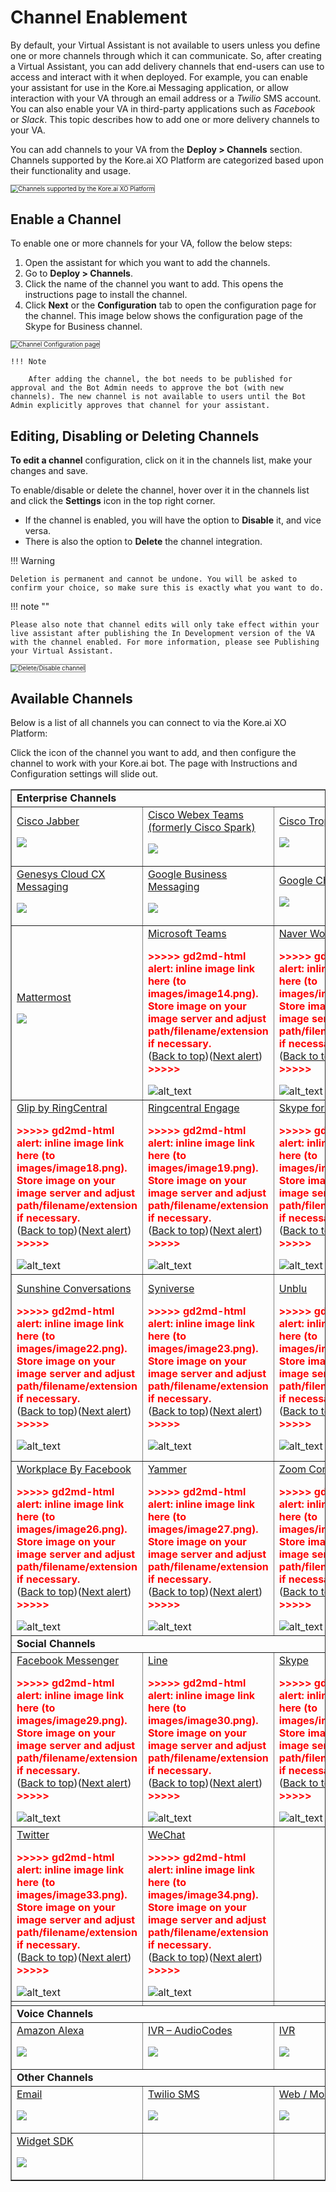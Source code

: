 # Channel Enablement

By default, your Virtual Assistant is not available to users unless you define one or more channels through which it can communicate. So, after creating a Virtual Assistant, you can add delivery channels that end-users can use to access and interact with it when deployed. For example, you can enable your assistant for use in the Kore.ai Messaging application, or allow interaction with your VA through an email address or a _Twilio_ SMS account. You can also enable your VA in third-party applications such as _Facebook_ or _Slack_. This topic describes how to add one or more delivery channels to your VA.

You can add channels to your VA from the **Deploy > Channels** section. Channels supported by the Kore.ai XO Platform are categorized based upon their functionality and usage.

<img src="../images/channel-enablement-img1-channels-list.png" alt="Channels supported by the Kore.ai XO Platform" title="Channels supported by the Kore.ai XO Platform" style="border: 1px solid gray; zoom:70%;">


## Enable a Channel

To enable one or more channels for your VA, follow the below steps:

1. Open the assistant for which you want to add the channels.
2. Go to **Deploy > Channels**.
3. Click the name of the channel you want to add. This opens the instructions page to install the channel.
4. Click **Next** or the **Configuration** tab to open the configuration page for the channel. This image below shows the configuration page of the Skype for Business channel.  
<img src="../images/channel-enablement-img2-instructions.png" alt="Channel Configuration page" title="Channel Configuration page" style="border: 1px solid gray; zoom:70%;">

    !!! Note
    
        After adding the channel, the bot needs to be published for approval and the Bot Admin needs to approve the bot (with new channels). The new channel is not available to users until the Bot Admin explicitly approves that channel for your assistant.


## Editing, Disabling or Deleting Channels

**To edit a channel** configuration, click on it in the channels list, make your changes and save.

To enable/disable or delete the channel, hover over it in the channels list and click the **Settings** icon in the top right corner. 

* If the channel is enabled, you will have the option to **Disable** it, and vice versa.
* There is also the option to **Delete** the channel integration.

!!! Warning

    Deletion is permanent and cannot be undone. You will be asked to confirm your choice, so make sure this is exactly what you want to do.


!!! note ""

    Please also note that channel edits will only take effect within your live assistant after publishing the In Development version of the VA with the channel enabled. For more information, please see Publishing your Virtual Assistant.


<img src="../images/channel-enablement-img3-delete-disable-channel.png" alt="Delete/Disable channel" title="Delete/Disable channel" style="border: 1px solid gray; zoom:70%;"> 


## Available Channels

Below is a list of all channels you can connect to via the Kore.ai XO Platform:

Click the icon of the channel you want to add, and then configure the channel to work with your Kore.ai bot. The page with Instructions and Configuration settings will slide out.


<table border="1">
  <tr>
   <td colspan="4" ><strong>Enterprise Channels</strong>
   </td>
   <td>
   </td>
  </tr>

  <tr>
   <td><a href="../add-cisco-jabber-channel" target="_blank">Cisco Jabber</a>
      <p>
      <a href="../add-cisco-jabber-channel" target="_blank"><img src="../images/logo1-jabber.png"></a>
   </td>

   <td><a href="../add-cisco-channel" target="_blank">Cisco Webex Teams (formerly Cisco Spark)</a>
      <p>
      <a href="../add-cisco-channel" target="_blank"><img src="../images/logo2-cisco-webex-teams.png"></a>
   </td>

   <td><a href="../add-cisco-tropo-channel" target="_blank">Cisco Tropo</a>
      <p>
      <a href="../add-cisco-tropo-channel" target="_blank"><img src="../images/logo3-tropo.png"></a>
   </td>

   <td><a href="../add-google-assistant-channel" target="_blank">Google Assistant</a>
      <p>
      <a href="../add-google-assistant-channel" target="_blank"><img src="../images/logo4-google-assistant.png"></a>
   </td>

   <td>
   </td>
  </tr>
  
  <tr>
   <td><a href="../add-genesys-chat-channel" target="_blank">Genesys Cloud CX Messaging</a>
      <p>
      <a href="../add-genesys-chat-channel" target="_blank"><img src="../images/logo5-genesys-chat-new-logo.png"></a>
   </td>

   <td><a href="../add-google-business-messaging-channel" target="_blank">Google Business Messaging</a>
      <p>
      <a href="../add-google-business-messaging-channel" target="_blank"><img src="../images/logo6-gbm.png"></a>
   </td>

   <td><a href="../add-google-chat" target="_blank">Google Chat</a>
      <p>
      <a href="../add-google-chat" target="_blank"><img src="../images/logo7-google-chat.png"></a>
   </td>

   <td><a href="../add-kore-channel" target="_blank">Kore.ai</a>
      <p>
      <a href="../add-kore-channel" target="_blank"><img src="../images/logo8-kore-ai.png"></a>
   </td>

   <td><a href="../add-live-person-channel" target="_blank">Live Person</a>
      <p>
      <a href="../add-live-person-channel" target="_blank"><img src="../images/logo9-live-person.png"></a>
   </td>
  </tr>
  
  <tr>
   <td><a href="../add-mattermost-channel" target="_blank">Mattermost<p><img src="../images/logo10-mattermost.png"></a>
   <p>

   </td>
   <td><a href="../adding-the-microsoft-teams-channel" target="_blank">Microsoft Teams</a>
<p>


<p id="gdcalert14" ><span style="color: red; font-weight: bold">>>>>>  gd2md-html alert: inline image link here (to images/image14.png). Store image on your image server and adjust path/filename/extension if necessary. </span><br>(<a href="#">Back to top</a>)(<a href="#gdcalert15">Next alert</a>)<br><span style="color: red; font-weight: bold">>>>>> </span></p>


<img src="images/image14.png" width="" alt="alt_text" title="image_tooltip">

   </td>
   <td><a href="../adding-the-naver-works-channel" target="_blank">Naver Works</a>
<p>


<p id="gdcalert15" ><span style="color: red; font-weight: bold">>>>>>  gd2md-html alert: inline image link here (to images/image15.png). Store image on your image server and adjust path/filename/extension if necessary. </span><br>(<a href="#">Back to top</a>)(<a href="#gdcalert16">Next alert</a>)<br><span style="color: red; font-weight: bold">>>>>> </span></p>


<img src="images/image15.png" width="" alt="alt_text" title="image_tooltip">

   </td>
   <td><a href="../adding-nice-incontact-as-a-channel" target="_blank">Nice inContact</a>
<p>


<p id="gdcalert16" ><span style="color: red; font-weight: bold">>>>>>  gd2md-html alert: inline image link here (to images/image16.png). Store image on your image server and adjust path/filename/extension if necessary. </span><br>(<a href="#">Back to top</a>)(<a href="#gdcalert17">Next alert</a>)<br><span style="color: red; font-weight: bold">>>>>> </span></p>


<img src="images/image16.png" width="" alt="alt_text" title="image_tooltip">

   </td>
   <td><a href="../rcs-business-messaging/">RCS Business Messaging</a>
<p>


<p id="gdcalert17" ><span style="color: red; font-weight: bold">>>>>>  gd2md-html alert: inline image link here (to images/image17.png). Store image on your image server and adjust path/filename/extension if necessary. </span><br>(<a href="#">Back to top</a>)(<a href="#gdcalert18">Next alert</a>)<br><span style="color: red; font-weight: bold">>>>>> </span></p>


<img src="images/image17.png" width="" alt="alt_text" title="image_tooltip">

   </td>
  </tr>
  <tr>
   <td><a href="../adding-ringcentral-glip-channel" target="_blank">Glip by RingCentral</a>
<p>


<p id="gdcalert18" ><span style="color: red; font-weight: bold">>>>>>  gd2md-html alert: inline image link here (to images/image18.png). Store image on your image server and adjust path/filename/extension if necessary. </span><br>(<a href="#">Back to top</a>)(<a href="#gdcalert19">Next alert</a>)<br><span style="color: red; font-weight: bold">>>>>> </span></p>


<img src="images/image18.png" width="" alt="alt_text" title="image_tooltip">

   </td>
   <td><a href="../add-ringcentral-engage-as-a-channel" target="_blank">Ringcentral Engage</a>
<p>


<p id="gdcalert19" ><span style="color: red; font-weight: bold">>>>>>  gd2md-html alert: inline image link here (to images/image19.png). Store image on your image server and adjust path/filename/extension if necessary. </span><br>(<a href="#">Back to top</a>)(<a href="#gdcalert20">Next alert</a>)<br><span style="color: red; font-weight: bold">>>>>> </span></p>


<img src="images/image19.png" width="" alt="alt_text" title="image_tooltip">

   </td>
   <td><a href="../adding-the-skype-for-business-channel" target="_blank">Skype for Business</a>
<p>


<p id="gdcalert20" ><span style="color: red; font-weight: bold">>>>>>  gd2md-html alert: inline image link here (to images/image20.png). Store image on your image server and adjust path/filename/extension if necessary. </span><br>(<a href="#">Back to top</a>)(<a href="#gdcalert21">Next alert</a>)<br><span style="color: red; font-weight: bold">>>>>> </span></p>


<img src="images/image20.png" width="" alt="alt_text" title="image_tooltip">

   </td>
   <td><a href="../adding-the-slack-channel" target="_blank">Slack</a>
<p>


<p id="gdcalert21" ><span style="color: red; font-weight: bold">>>>>>  gd2md-html alert: inline image link here (to images/image21.png). Store image on your image server and adjust path/filename/extension if necessary. </span><br>(<a href="#">Back to top</a>)(<a href="#gdcalert22">Next alert</a>)<br><span style="color: red; font-weight: bold">>>>>> </span></p>


<img src="images/image21.png" width="" alt="alt_text" title="image_tooltip">

   </td>
   <td>
   </td>
  </tr>
  <tr>
   <td><a href="../adding-the-sunshine-conversations-channel" target="_blank">Sunshine Conversations</a>
<p>


<p id="gdcalert22" ><span style="color: red; font-weight: bold">>>>>>  gd2md-html alert: inline image link here (to images/image22.png). Store image on your image server and adjust path/filename/extension if necessary. </span><br>(<a href="#">Back to top</a>)(<a href="#gdcalert23">Next alert</a>)<br><span style="color: red; font-weight: bold">>>>>> </span></p>


<img src="images/image22.png" width="" alt="alt_text" title="image_tooltip">

   </td>
   <td><a href="../add-the-syniverse-channel" target="_blank">Syniverse</a>
<p>


<p id="gdcalert23" ><span style="color: red; font-weight: bold">>>>>>  gd2md-html alert: inline image link here (to images/image23.png). Store image on your image server and adjust path/filename/extension if necessary. </span><br>(<a href="#">Back to top</a>)(<a href="#gdcalert24">Next alert</a>)<br><span style="color: red; font-weight: bold">>>>>> </span></p>


<img src="images/image23.png" width="" alt="alt_text" title="image_tooltip">

   </td>
   <td><a href="../adding-the-unblu-channel" target="_blank">Unblu</a>
<p>


<p id="gdcalert24" ><span style="color: red; font-weight: bold">>>>>>  gd2md-html alert: inline image link here (to images/image24.png). Store image on your image server and adjust path/filename/extension if necessary. </span><br>(<a href="#">Back to top</a>)(<a href="#gdcalert25">Next alert</a>)<br><span style="color: red; font-weight: bold">>>>>> </span></p>


<img src="images/image24.png" width="" alt="alt_text" title="image_tooltip">

   </td>
   <td><a href="../adding-the-whatsapp-business-messaging-channel" target="_blank">WhatsApp Business Messaging</a>
<p>


<p id="gdcalert25" ><span style="color: red; font-weight: bold">>>>>>  gd2md-html alert: inline image link here (to images/image25.png). Store image on your image server and adjust path/filename/extension if necessary. </span><br>(<a href="#">Back to top</a>)(<a href="#gdcalert26">Next alert</a>)<br><span style="color: red; font-weight: bold">>>>>> </span></p>


<img src="images/image25.png" width="" alt="alt_text" title="image_tooltip">

   </td>
   <td>
   </td>
  </tr>
  <tr>
   <td><a href="../adding-the-workplace-by-facebook-channel" target="_blank">Workplace By Facebook</a>
<p>


<p id="gdcalert26" ><span style="color: red; font-weight: bold">>>>>>  gd2md-html alert: inline image link here (to images/image26.png). Store image on your image server and adjust path/filename/extension if necessary. </span><br>(<a href="#">Back to top</a>)(<a href="#gdcalert27">Next alert</a>)<br><span style="color: red; font-weight: bold">>>>>> </span></p>


<img src="images/image26.png" width="" alt="alt_text" title="image_tooltip">

   </td>
   <td><a href="../adding-the-yammer-channel" target="_blank">Yammer</a>
<p>


<p id="gdcalert27" ><span style="color: red; font-weight: bold">>>>>>  gd2md-html alert: inline image link here (to images/image27.png). Store image on your image server and adjust path/filename/extension if necessary. </span><br>(<a href="#">Back to top</a>)(<a href="#gdcalert28">Next alert</a>)<br><span style="color: red; font-weight: bold">>>>>> </span></p>


<img src="images/image27.png" width="" alt="alt_text" title="image_tooltip">

   </td>
   <td><a href="../adding-the-zoom-contact-center-channel" target="_blank">Zoom Contact Center</a>
<p>


<p id="gdcalert28" ><span style="color: red; font-weight: bold">>>>>>  gd2md-html alert: inline image link here (to images/image28.png). Store image on your image server and adjust path/filename/extension if necessary. </span><br>(<a href="#">Back to top</a>)(<a href="#gdcalert29">Next alert</a>)<br><span style="color: red; font-weight: bold">>>>>> </span></p>


<img src="images/image28.png" width="" alt="alt_text" title="image_tooltip">

   </td>
   <td>
   </td>
   <td>
   </td>
  </tr>
  <tr>
   <td colspan="4" ><strong>Social Channels</strong>
   </td>
   <td>
   </td>
  </tr>
  <tr>
   <td><a href="../adding-the-facebook-channel" target="_blank">Facebook Messenger</a>
<p>


<p id="gdcalert29" ><span style="color: red; font-weight: bold">>>>>>  gd2md-html alert: inline image link here (to images/image29.png). Store image on your image server and adjust path/filename/extension if necessary. </span><br>(<a href="#">Back to top</a>)(<a href="#gdcalert30">Next alert</a>)<br><span style="color: red; font-weight: bold">>>>>> </span></p>


<img src="images/image29.png" width="" alt="alt_text" title="image_tooltip">

   </td>
   <td><a href="../adding-the-line-channel" target="_blank">Line</a>
<p>


<p id="gdcalert30" ><span style="color: red; font-weight: bold">>>>>>  gd2md-html alert: inline image link here (to images/image30.png). Store image on your image server and adjust path/filename/extension if necessary. </span><br>(<a href="#">Back to top</a>)(<a href="#gdcalert31">Next alert</a>)<br><span style="color: red; font-weight: bold">>>>>> </span></p>


<img src="images/image30.png" width="" alt="alt_text" title="image_tooltip">

   </td>
   <td><a href="../adding-the-skype-channel" target="_blank">Skype</a>
<p>


<p id="gdcalert31" ><span style="color: red; font-weight: bold">>>>>>  gd2md-html alert: inline image link here (to images/image31.png). Store image on your image server and adjust path/filename/extension if necessary. </span><br>(<a href="#">Back to top</a>)(<a href="#gdcalert32">Next alert</a>)<br><span style="color: red; font-weight: bold">>>>>> </span></p>


<img src="images/image31.png" width="" alt="alt_text" title="image_tooltip">

   </td>
   <td><a href="../adding-the-telegram-channel" target="_blank">Telegram</a>
<p>


<p id="gdcalert32" ><span style="color: red; font-weight: bold">>>>>>  gd2md-html alert: inline image link here (to images/image32.png). Store image on your image server and adjust path/filename/extension if necessary. </span><br>(<a href="#">Back to top</a>)(<a href="#gdcalert33">Next alert</a>)<br><span style="color: red; font-weight: bold">>>>>> </span></p>


<img src="images/image32.png" width="" alt="alt_text" title="image_tooltip">

   </td>
   <td>
   </td>
  </tr>
  <tr>
   <td><a href="../adding-the-twitter-channel" target="_blank">Twitter</a>
<p>


<p id="gdcalert33" ><span style="color: red; font-weight: bold">>>>>>  gd2md-html alert: inline image link here (to images/image33.png). Store image on your image server and adjust path/filename/extension if necessary. </span><br>(<a href="#">Back to top</a>)(<a href="#gdcalert34">Next alert</a>)<br><span style="color: red; font-weight: bold">>>>>> </span></p>


<img src="images/image33.png" width="" alt="alt_text" title="image_tooltip">

   </td>
   <td><a href="../adding-the-wechat-channel" target="_blank">WeChat</a>
<p>


<p id="gdcalert34" ><span style="color: red; font-weight: bold">>>>>>  gd2md-html alert: inline image link here (to images/image34.png). Store image on your image server and adjust path/filename/extension if necessary. </span><br>(<a href="#">Back to top</a>)(<a href="#gdcalert35">Next alert</a>)<br><span style="color: red; font-weight: bold">>>>>> </span></p>


<img src="images/image34.png" width="" alt="alt_text" title="image_tooltip">

   </td>
   <td>
   </td>
   <td>
   </td>
   <td>
   </td>
  </tr>
  <tr>
   <td>
   </td>
   <td>
   </td>
   <td>
   </td>
   <td>
   </td>
   <td>
   </td>
  </tr>
  <tr>
   <td colspan="4" ><strong>Voice Channels</strong>
   </td>
   
   <td>
   </td>
  </tr>
  
  <tr>
   <td><a href="../amazon-alexa" target="_blank">Amazon Alexa</a>
      <p>
      <a href="../amazon-alexa" target="_blank"><img src="../images/logo32-alexa.png"></a>
   </td>

   <td><a href="../ivr-audio-codes">IVR – AudioCodes</a>
      <p>
      <a href="../ivr-audio-codes"><img src="../images/logo33-audiocodes.png"></a>
   </td>

   <td><a href="../IVR-integration">IVR</a>
      <p>
      <a href="../IVR-integration"><img src="../images/logo34-ivr.png"></a>
   </td>

   <td><a href="../add-twilio-voice-channel" target="_blank">Twilio Voice</a>
      <p>
      <a href="../add-twilio-voice-channel" target="_blank"><img src="../images/logo35-twilio.png"></a>
   </td>

   <td><a href="../smart-assist-gateway" target="_blank">SmartAssist Gateway</a>
      <p>
      <a href="../smart-assist-gateway" target="_blank"><img src="../images/logo36-smart-assist.png"></a>
   </td>
  </tr>

  <tr>
   <td colspan="4" ><strong>Other Channels</strong>
   </td>

   <td>
   </td>
  </tr>

  <tr>
   <td><a href="../add-email-channel" target="_blank">Email</a>
      <p>
      <a href="../add-email-channel" target="_blank"><img src="../images/logo37-email.png"></a>
   </td>

   <td><a href="../add-twilio-sms-channel" target="_blank">Twilio SMS</a>
      <p>
      <a href="../add-twilio-sms-channel" target="_blank"><img src="../images/logo35-twilio.png"></a>
   </td>

   <td><a href="../add-web-mobile-client" target="_blank">Web / Mobile Client</a>
      <p>
      <a href="../add-web-mobile-client" target="_blank"><img src="../images/logo39-webmobile.png"></a>
   </td>

   <td><a href="../add-webhook-channel" target="_blank">Webhook</a>
      <p>
      <a href="../add-webhook-channel" target="_blank"><img src="../images/logo40-webhook.png"></a>
   </td>

   <td>
   </td>
  </tr>
  
  <tr>
   <td><a href="../add-widget-sdk-channel" target="_blank">Widget SDK</a>
      <p>
      <a href="../add-widget-sdk-channel" target="_blank"><img src="../images/logo39-webmobile.png"></a>
   </td>

   <td>
   </td>
   
   <td>
   </td>
   
   <td>
   </td>
   
   <td>
   </td>
  </tr>
</table>